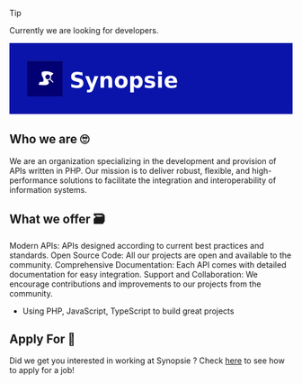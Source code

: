 > [!TIP]
> Currently we are looking for developers.

![Synospie](../Synopsie_Banner.png)
## Who we are 🙄
We are an organization specializing in the development and provision of APIs written in PHP. Our mission is to deliver robust, flexible, and high-performance solutions to facilitate the integration and interoperability of information systems.

## What we offer 🗃️

Modern APIs: APIs designed according to current best practices and standards.
Open Source Code: All our projects are open and available to the community.
Comprehensive Documentation: Each API comes with detailed documentation for easy integration.
Support and Collaboration: We encourage contributions and improvements to our projects from the community.
- Using PHP, JavaScript, TypeScript to build great projects

## Apply For 📜
Did we get you interested in working at Synopsie ? Check [here](https://arkaniastudios.com/synopsie/applyfor) to see how to apply for a job!




